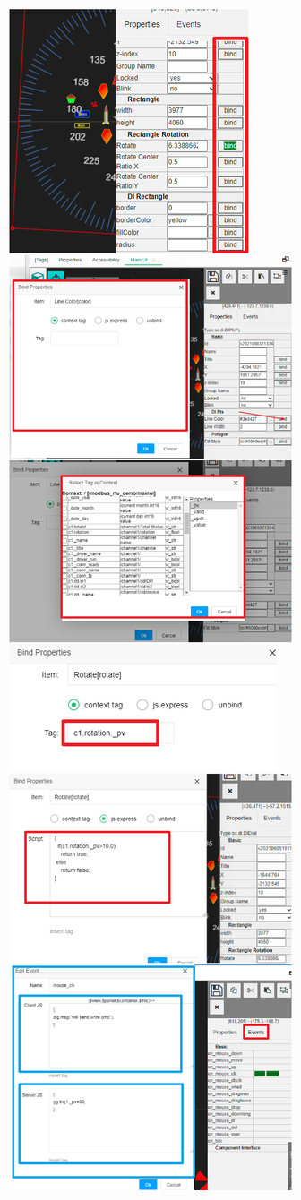









<img src="../img/hmi_bind1.png">





<img src="../img/hmi_bind2.png">








<img src="../img/hmi_bind3.png">




<img src="../img/hmi_bind4.png">



<img src="../img/hmi_bind5.png">








<img src="../img/hmi_bind_evt1.png">





[qn_js_exp]: ./quick_know_js_exp.md
[adv_js_exp]: ../advanced/adv_js_exp.md
[qn_hmi_edit]: ./quick_know_hmi_edit.md
